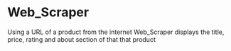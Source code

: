 # Web_Scraper
Using a URL of a product from the internet Web_Scraper displays the title, price, rating and about section of that that product

